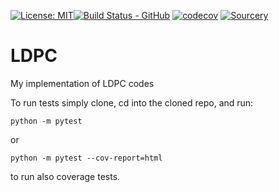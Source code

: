 [![License: MIT](https://img.shields.io/badge/License-MIT-yellow.svg)](https://opensource.org/licenses/MIT)[![Build Status - GitHub](https://github.com/YairMZ/LDPC/actions/workflows/python-app.yml/badge.svg)](https://github.com/YairMZ/LDPC/actions/workflows/python-app.yml/badge.svg)
[![codecov](https://codecov.io/gh/YairMZ/LDPC/branch/main/graph/badge.svg?token=2RR3afDfeD)](https://codecov.io/gh/YairMZ/LDPC)
[![Sourcery](https://img.shields.io/badge/Sourcery-enabled-brightgreen)](https://sourcery.ai)
# LDPC
My implementation of LDPC codes

To run tests simply clone, cd into the cloned repo, and run:
```
python -m pytest
```
or
```
python -m pytest --cov-report=html
```
to run also coverage tests.